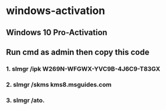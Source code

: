 # windows-activation

## Windows 10 Pro-Activation

## Run cmd as admin then copy this code

### 1. slmgr /ipk W269N-WFGWX-YVC9B-4J6C9-T83GX

### 2. slmgr /skms kms8.msguides.com

### 3. slmgr /ato.
